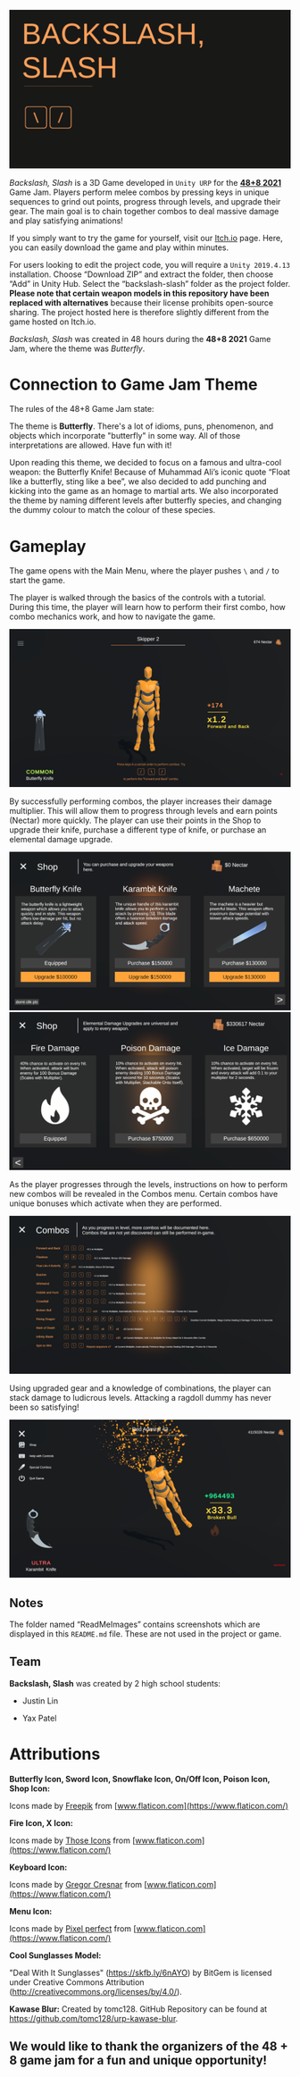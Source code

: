 ![Main Menu Screenshot](ReadMeImages/MainMenu.png)
 
*Backslash, Slash* is a 3D Game developed in `Unity URP` for the **[48+8 2021](https://itch.io/jam/48-8-jam-2)** Game Jam. Players perform melee combos by pressing keys in unique sequences to grind out points, progress through levels, and upgrade their gear. The main goal is to chain together combos to deal massive damage and play satisfying animations!
 
If you simply want to try the game for yourself, visit our [Itch.io](https://justinlin905.itch.io/backslash-slash) page. Here, you can easily download the game and play within minutes.
 
For users looking to edit the project code, you will require a `Unity 2019.4.13` installation. Choose “Download ZIP” and extract the folder, then choose “Add” in Unity Hub. Select the “backslash-slash” folder as the project folder. **Please note that certain weapon models in this repository have been replaced with alternatives** because their license prohibits open-source sharing. The project hosted here is therefore slightly different from the game hosted on Itch.io.
 
*Backslash, Slash* was created in 48 hours during the **48+8 2021** Game Jam, where the theme was *Butterfly*. 
 
# Connection to Game Jam Theme
The rules of the 48+8 Game Jam state:
 
The theme is **Butterfly**. There's a lot of idioms, puns, phenomenon, and objects which incorporate "butterfly" in some way. All of those interpretations are allowed. Have fun with it!
 
Upon reading this theme, we decided to focus on a famous and ultra-cool weapon: the Butterfly Knife! Because of Muhammad Ali’s iconic quote “Float like a butterfly, sting like a bee”, we also decided to add punching and kicking into the game as an homage to martial arts. We also incorporated the theme by naming different levels after butterfly species, and changing the dummy colour to match the colour of these species. 
 
# Gameplay
 
The game opens with the Main Menu, where the player pushes `\` and `/` to start the game.
 
The player is walked through the basics of the controls with a tutorial. During this time, the player will learn how to perform their first combo, how combo mechanics work, and how to navigate the game.
 
![Game Screenshot of Tutorial Phase](ReadMeImages/TutorialPhase.png)
 
By successfully performing combos, the player increases their damage multiplier. This will allow them to progress through levels and earn points (Nectar) more quickly. The player can use their points in the Shop to upgrade their knife, purchase a different type of knife, or purchase an elemental damage upgrade.
 
![Game Screenshot of First Shop Page](ReadMeImages/ShopPage1.png)
![Game Screenshot of Second Shop Page](ReadMeImages/ShopPage2.png)
 
As the player progresses through the levels, instructions on how to perform new combos will be revealed in the Combos menu. Certain combos have unique bonuses which activate when they are performed.
 
![Game Screenshot of Combo Menu](ReadMeImages/ComboMenu.png)
 
Using upgraded gear and a knowledge of combinations, the player can stack damage to ludicrous levels. Attacking a ragdoll dummy has never been so satisfying!
 
![Game Screenshot of High Multiplier](ReadMeImages/HighMultiplier.png)
 
## Notes
The folder named “ReadMeImages” contains screenshots which are displayed in this `README.md` file. These are not used in the project or game.
 
## Team
 
**Backslash, Slash** was created by 2 high school students:
 
* Justin Lin
 
* Yax Patel
 
# Attributions
 
**Butterfly Icon, Sword Icon, Snowflake Icon, On/Off Icon, Poison Icon, Shop Icon:**
 
Icons made by [Freepik](https://www.freepik.com) from [www.flaticon.com](https://www.flaticon.com/) 
 
**Fire Icon, X Icon:**
 
Icons made by [Those Icons](https://www.flaticon.com/authors/those-icons) from [www.flaticon.com](https://www.flaticon.com/) 
 
**Keyboard Icon:**
 
Icons made by [Gregor Cresnar](https://www.flaticon.com/authors/gregor-cresnar) from [www.flaticon.com](https://www.flaticon.com/) 
 
**Menu Icon:**
 
Icons made by [Pixel perfect](https://www.flaticon.com/authors/pixel-perfect) from [www.flaticon.com](https://www.flaticon.com/) 
 
**Cool Sunglasses Model:**
 
"Deal With It Sunglasses" (https://skfb.ly/6nAYO) by BitGem is licensed under Creative Commons Attribution (http://creativecommons.org/licenses/by/4.0/).
 
**Kawase Blur:**
Created by tomc128. GitHub Repository can be found at https://github.com/tomc128/urp-kawase-blur.
 
## We would like to thank the organizers of the 48 + 8 game jam for a fun and unique opportunity!
 

